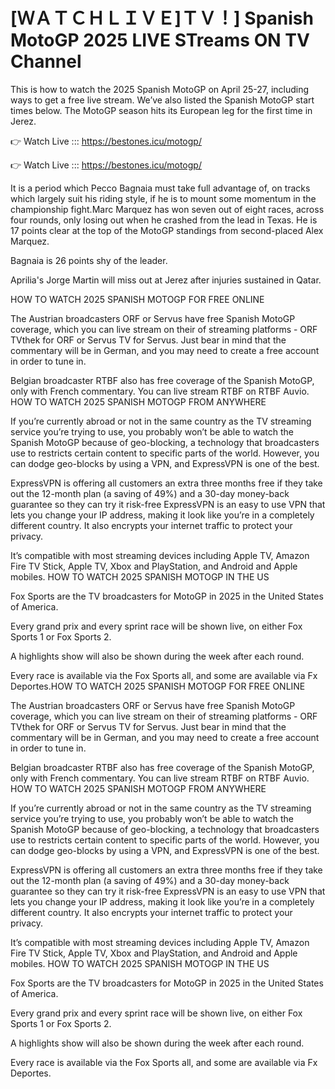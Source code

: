 # [ＷＡＴＣＨＬＩＶＥ]ＴＶ！] Spanish MotoGP 2025 LIVE STreams ON TV Channel 

This is how to watch the 2025 Spanish MotoGP on April 25-27, including ways to get a free live stream. We’ve also listed the Spanish MotoGP start times below. The MotoGP season hits its European leg for the first time in Jerez.

👉 Watch Live ::: https://bestones.icu/motogp/

👉 Watch Live ::: https://bestones.icu/motogp/

It is a period which Pecco Bagnaia must take full advantage of, on tracks which largely suit his riding style, if he is to mount some momentum in the championship fight.Marc Marquez has won seven out of eight races, across four rounds, only losing out when he crashed from the lead in Texas. He is 17 points clear at the top of the MotoGP standings from second-placed Alex Marquez.

Bagnaia is 26 points shy of the leader.

Aprilia's Jorge Martin will miss out at Jerez after injuries sustained in Qatar.

HOW TO WATCH 2025 SPANISH MOTOGP FOR FREE ONLINE

The Austrian broadcasters ORF or Servus have free Spanish MotoGP coverage, which you can live stream on their of streaming platforms - ORF TVthek for ORF or Servus TV for Servus. Just bear in mind that the commentary will be in German, and you may need to create a free account in order to tune in.

Belgian broadcaster RTBF also has free coverage of the Spanish MotoGP, only with French commentary. You can live stream RTBF on RTBF Auvio.
HOW TO WATCH 2025 SPANISH MOTOGP FROM ANYWHERE

If you’re currently abroad or not in the same country as the TV streaming service you’re trying to use, you probably won’t be able to watch the Spanish MotoGP because of geo-blocking, a technology that broadcasters use to restricts certain content to specific parts of the world. However, you can dodge geo-blocks by using a VPN, and ExpressVPN is one of the best.

ExpressVPN is offering all customers an extra three months free if they take out the 12-month plan (a saving of 49%) and a 30-day money-back guarantee so they can try it risk-free
ExpressVPN is an easy to use VPN that lets you change your IP address, making it look like you’re in a completely different country. It also encrypts your internet traffic to protect your privacy.

It’s compatible with most streaming devices including Apple TV, Amazon Fire TV Stick, Apple TV, Xbox and PlayStation, and Android and Apple mobiles.
HOW TO WATCH 2025 SPANISH MOTOGP IN THE US

Fox Sports are the TV broadcasters for MotoGP in 2025 in the United States of America.

Every grand prix and every sprint race will be shown live, on either Fox Sports 1 or Fox Sports 2.

A highlights show will also be shown during the week after each round.

Every race is available via the Fox Sports all, and some are available via Fx Deportes.HOW TO WATCH 2025 SPANISH MOTOGP FOR FREE ONLINE

The Austrian broadcasters ORF or Servus have free Spanish MotoGP coverage, which you can live stream on their of streaming platforms - ORF TVthek for ORF or Servus TV for Servus. Just bear in mind that the commentary will be in German, and you may need to create a free account in order to tune in.

Belgian broadcaster RTBF also has free coverage of the Spanish MotoGP, only with French commentary. You can live stream RTBF on RTBF Auvio.
HOW TO WATCH 2025 SPANISH MOTOGP FROM ANYWHERE

If you’re currently abroad or not in the same country as the TV streaming service you’re trying to use, you probably won’t be able to watch the Spanish MotoGP because of geo-blocking, a technology that broadcasters use to restricts certain content to specific parts of the world. However, you can dodge geo-blocks by using a VPN, and ExpressVPN is one of the best.

ExpressVPN is offering all customers an extra three months free if they take out the 12-month plan (a saving of 49%) and a 30-day money-back guarantee so they can try it risk-free
ExpressVPN is an easy to use VPN that lets you change your IP address, making it look like you’re in a completely different country. It also encrypts your internet traffic to protect your privacy.

It’s compatible with most streaming devices including Apple TV, Amazon Fire TV Stick, Apple TV, Xbox and PlayStation, and Android and Apple mobiles.
HOW TO WATCH 2025 SPANISH MOTOGP IN THE US

Fox Sports are the TV broadcasters for MotoGP in 2025 in the United States of America.

Every grand prix and every sprint race will be shown live, on either Fox Sports 1 or Fox Sports 2.

A highlights show will also be shown during the week after each round.

Every race is available via the Fox Sports all, and some are available via Fx Deportes.
